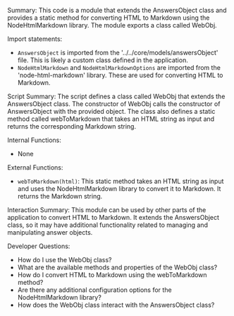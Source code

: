 Summary:
This code is a module that extends the AnswersObject class and provides a static method for converting HTML to Markdown using the NodeHtmlMarkdown library. The module exports a class called WebObj.

Import statements:
- `AnswersObject` is imported from the '../../core/models/answersObject' file. This is likely a custom class defined in the application.
- `NodeHtmlMarkdown` and `NodeHtmlMarkdownOptions` are imported from the 'node-html-markdown' library. These are used for converting HTML to Markdown.

Script Summary:
The script defines a class called WebObj that extends the AnswersObject class. The constructor of WebObj calls the constructor of AnswersObject with the provided object. The class also defines a static method called webToMarkdown that takes an HTML string as input and returns the corresponding Markdown string.

Internal Functions:
- None

External Functions:
- `webToMarkdown(html)`: This static method takes an HTML string as input and uses the NodeHtmlMarkdown library to convert it to Markdown. It returns the Markdown string.

Interaction Summary:
This module can be used by other parts of the application to convert HTML to Markdown. It extends the AnswersObject class, so it may have additional functionality related to managing and manipulating answer objects.

Developer Questions:
- How do I use the WebObj class?
- What are the available methods and properties of the WebObj class?
- How do I convert HTML to Markdown using the webToMarkdown method?
- Are there any additional configuration options for the NodeHtmlMarkdown library?
- How does the WebObj class interact with the AnswersObject class?